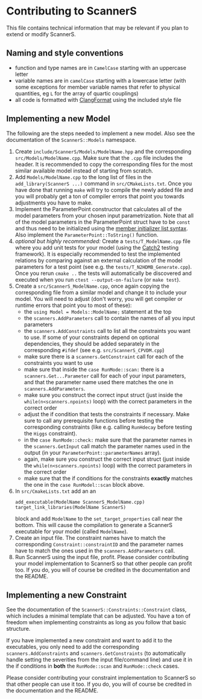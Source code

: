 # Contributing to ScannerS

This file contains technical information that may be relevant if you plan to
extend or modify ScannerS.

## Naming and style conventions
 - function and type names are in `CamelCase` starting with an uppercase letter
 - variable names are in `camelCase` starting with a lowercase letter (with some
   exceptions for member variable names that refer to physical quantities, eg
   `L` for the array of quartic couplings)
 - all code is formatted with
   [ClangFormat](https://clang.llvm.org/docs/ClangFormat.html) using the
   included style file


## Implementing a new Model
The following are the steps needed to implement a new model. Also see the
documentation of the `ScannerS::Models` namespace.

1. Create `include/ScannerS/Models/ModelName.hpp` and the corresponding
   `src/Models/ModelName.cpp`. Make sure that the `.cpp` file includes the
   header. It is recommended to copy the corresponding files for the most
   similar available model instead of starting from scratch.
2. Add `Models/ModelName.cpp` to the long list of files in the
   `add_library(ScannerS ...)` command in `src/CMakeLists.txt`. Once you have
   done that running `make` will try to compile the newly added file and you
   will probably get a ton of compiler errors that point you towards adjustments
   you have to make.
3. Implement the ParameterPoint constructor that calculates all of the model
   parameters from your chosen input parametrization. Note that all of the model
   parameters in the ParameterPoint struct have to be `const` and thus need to
   be initialized using the [member initializer list syntax]. Also implement the `ParameterPoint::ToString()` function.
4. *optional but highly recommended:* Create a `tests/T_ModelName.cpp` file
   where you add unit tests for your model (using the [Catch2] testing
   framework). It is especially recommended to test the implemented relations by
   comparing against an external calculation of the model parameters for a test
   point (see e.g. the `tests/T_N2HDMB_Generate.cpp`). Once you rerun `cmake ..`
   the tests will automatically be discovered and executed when you run `ctest
   --output-on-failure` (or `make test`).
5. Create a `src/ScannerS_ModelName.cpp`, once again copying the corresponding
   file from a similar model and change it to include your model. You will need
   to adjust (don't worry, you will get compiler or runtime errors that point
   you to most of these):
     - the `using Model = Models::ModelName;` statement at the top
     - the `scanners.AddParameters` call to contain the names of all you input
       parameters
     - the `scanners.AddConstraints` call to list all the constraints you want
       to use. If some of your constraints depend on optional dependencies, they
       should be added separately in the corresponding `#ifdef` (see e.g.
       `src/ScannerS_CPVDM.cpp`)
     - make sure there is a `scanners.GetConstraint` call for each of the
       constraints you want to use
     - make sure that inside the `case RunMode::scan:` there is a
       `scanners.Get...Parameter` call for each of your input parameters, and
       that the parameter name used there matches the one in
       `scanners.AddParameters`.
     - make sure you construct the correct input struct (just inside the
       `while(n<scanners.npoints)` loop) with the correct parameters in the
       correct order
     - adjust the if condition that tests the constraints if necessary. Make
       sure to call any prerequisite functions before testing the corresponding
       constraints (like e.g. calling `RunHdecay` before testing the `Higgs`
       constraint).
     - in the `case RunMode::check:` make sure that the parameter names in the `scanners.GetInput` call match the parameter names used in the output (in your `ParameterPoint::parameterNames` array).
     - again, make sure you construct the correct input struct (just inside the
       `while(n<scanners.npoints)` loop) with the correct parameters in the
       correct order
     - make sure that the if conditions for the constraints **exactly** matches
       the one in the `case RunModel::scan` block above.
6. In `src/CmakeLists.txt` add an an
   ```
   add_executable(ModelName ScannerS_ModelName.cpp)
   target_link_libraries(ModelName ScannerS)
   ```
   block and add `ModelName` to the `set_target_properties` call near the bottom. This will cause the compilation to generate a ScannerS executable for your model (called `ModelName`).
7. Create an input file. The constraint names have to match the corresponding
   `Constraint::constraintID` and the parameter names have to match the ones
   used in the `scanners.AddParameters` call.
8. Run ScannerS using the input file, profit. Please consider contributing your
   model implementation to ScannerS so that other people can profit too. If you do, you will of course be credited in the documentation and the README.

## Implementing a new Constraint
See the documentation of the `ScannerS::Constraints::Constraint` class, which includes a minimal template that can be adjusted. You have a ton of freedom when implementing constraints as long as you follow that basic structure.

If you have implemented a new constraint and want to add it to the executables, you only need to add the corresponding `scanners.AddConstraints` and `scanners.GetConstraints` (to automatically handle setting the severities from the input file/command line) and use it in the if conditions in **both** the `RunMode::scan` and `RunMode::check` cases. 

Please consider contributing your constraint implementation to ScannerS so that
other people can use it too. If you do, you will of course be credited in the
documentation and the README.

<!-- links -->
[member initializer list syntax]: https://en.cppreference.com/w/cpp/language/initializer_list
[Catch2]: https://github.com/catchorg/Catch2/blob/master/docs/tutorial.md
